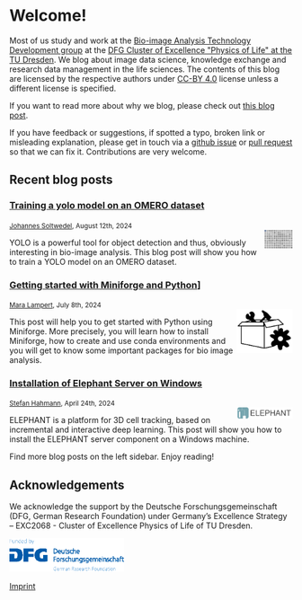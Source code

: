 # Welcome!
Most of us study and work at the [Bio-image Analysis Technology Development group](https://physics-of-life.tu-dresden.de/bia) at the [DFG Cluster of Excellence "Physics of Life" at the TU Dresden](https://physics-of-life.tu-dresden.de/).
We blog about image data science, knowledge exchange and research data management in the life sciences. The contents of this blog are licensed by the respective authors under [CC-BY 4.0](https://creativecommons.org/licenses/by/4.0/) license unless a different license is specified.

If you want to read more about why we blog, please check out [this blog post](robert_haase/why_we_blog/readme.md).

If you have feedback or suggestions, if spotted a typo, broken link or misleading explanation, please get in touch via a
[github issue](https://github.com/BiAPoL/blog/issues) or
[pull request](https://github.com/BiAPoL/blog/pulls) so that we can fix it. Contributions are very welcome.

## Recent blog posts

### [Training a yolo model on an OMERO dataset](ref:yolo_omero)

<small>[Johannes Soltwedel](johannes_mueller/readme), August 12th, 2024</small><br>
<img src="images/yolo_dataset.PNG" width=10% align="right"><p>YOLO is a powerful tool for object detection and thus, obviously interesting in bio-image analysis. This blog post will show you how to train a YOLO model on an OMERO dataset.</p>

### [Getting started with Miniforge and Python](mara_lampert/getting_started_with_miniforge_and_python/readme)]

<small>[Mara Lampert](mara_lampert/readme), July 8th, 2024</small><br>
<img src="images/package_manager.jpeg" width="100" align="right"><p>This post will help you to get started with Python using Miniforge. More precisely, you will learn how to install Miniforge, how to create and use conda environments and you will get to know some important packages for bio image analysis.</p>

### [Installation of Elephant Server on Windows](stefan_hahmann/elephant_server_installation_windows/readme)

<small>[Stefan Hahmann](stefan_hahmann/readme), April 24th, 2024</small><br>
<img src="images/elephant-logo.png" width="100" align="right"><p>ELEPHANT is a platform for 3D cell tracking, based on incremental and interactive deep learning. This post will show you how to install the ELEPHANT server component on a Windows machine.</p>

Find more blog posts on the left sidebar.
Enjoy reading!

## Acknowledgements
We acknowledge the support by the Deutsche Forschungsgemeinschaft (DFG, German Research Foundation) under Germany’s Excellence Strategy – EXC2068 - Cluster of Excellence Physics of Life of TU Dresden.

<img style="height:60px" src="images/dfg_logo.png">

[Imprint](imprint.md)
